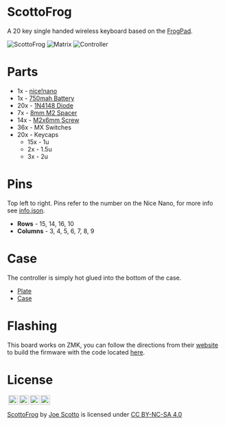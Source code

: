 # ScottoFrog

A 20 key single handed wireless keyboard based on the [FrogPad](frogpad.com).

![ScottoFrog](https://user-images.githubusercontent.com/8194147/234653783-0a6da547-c2e7-4fd2-b023-967790f80c23.JPG)
![Matrix](https://user-images.githubusercontent.com/8194147/234653993-6ac841b8-84ae-4755-a5a7-d651ab3479d1.JPG)
![Controller](https://user-images.githubusercontent.com/8194147/234654003-7fbd322b-a3d4-4b96-a4a5-f0e438296dcc.JPG)

# Parts

-   1x - [nice!nano](https://nicekeyboards.com/nice-nano/)
-   1x - [750mah Battery](https://typeractive.xyz/products/lithium-battery-750mah)
-   20x - [1N4148 Diode](https://amzn.to/3DMbQZ5)
-   7x - [8mm M2 Spacer](https://amzn.to/3r1xdxO)
-   14x - [M2x6mm Screw](https://amzn.to/3r1xdxO)
-   36x - MX Switches
-   20x - Keycaps
    -   15x - 1u
    -   2x - 1.5u
    -   3x - 2u

# Pins

Top left to right. Pins refer to the number on the Nice Nano, for more info see [info.json](ZMK/info.json).

-   **Rows** - 15, 14, 16, 10
-   **Columns** - 3, 4, 5, 6, 7, 8, 9

# Case

The controller is simply hot glued into the bottom of the case.

-   [Plate](Case/ScottoFrog%20-%20Plate.stl)
-   [Case](Case/ScottoFrog%20-%20Case.stl)

# Flashing

This board works on ZMK, you can follow the directions from their [website](https://zmk.dev) to build the firmware with the code located [here](ZMK/).

# License

<img style="height:22px!important;margin-left:3px;vertical-align:text-bottom;" src="https://mirrors.creativecommons.org/presskit/icons/cc.svg?ref=chooser-v1"><img style="height:22px!important;margin-left:3px;vertical-align:text-bottom;" src="https://mirrors.creativecommons.org/presskit/icons/by.svg?ref=chooser-v1"><img style="height:22px!important;margin-left:3px;vertical-align:text-bottom;" src="https://mirrors.creativecommons.org/presskit/icons/nc.svg?ref=chooser-v1"><img style="height:22px!important;margin-left:3px;vertical-align:text-bottom;" src="https://mirrors.creativecommons.org/presskit/icons/sa.svg?ref=chooser-v1"></a></p>

<p xmlns:cc="http://creativecommons.org/ns#" xmlns:dct="http://purl.org/dc/terms/"><a property="dct:title" rel="cc:attributionURL" href="https://github.com/joe-scotto/keyboards/tree/main/ScottoFrog">ScottoFrog</a> by <a rel="cc:attributionURL dct:creator" property="cc:attributionName" href="https://github.com/joe-scotto">Joe Scotto</a> is licensed under <a href="http://creativecommons.org/licenses/by-nc-sa/4.0/?ref=chooser-v1" target="_blank" rel="license noopener noreferrer" style="display:inline-block;">CC BY-NC-SA 4.0
